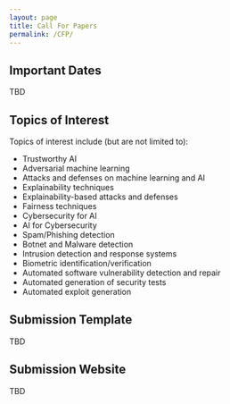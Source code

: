 ```yaml
---
layout: page
title: Call For Papers
permalink: /CFP/
---
```


## Important Dates

TBD

## Topics of Interest

Topics of interest include (but are not limited to):


* Trustworthy AI
* Adversarial machine learning       
* Attacks and defenses on machine learning and AI
* Explainability techniques 
* Explainability-based attacks and defenses 
* Fairness techniques 
* Cybersecurity for AI 
* AI for Cybersecurity
* Spam/Phishing detection
* Botnet and Malware detection
* Intrusion detection and response systems
* Biometric identification/verification
* Automated software vulnerability detection and repair
* Automated generation of security tests
* Automated exploit generation

## Submission Template

TBD

## Submission Website

TBD
